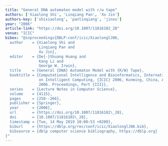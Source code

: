 ```yaml
---
title: "General DNA automaton model with r/w tape"
authors: ['Xiaolong Shi', 'Linqiang Pan', 'Xu Jin']
authors-key: ['shixiaolong', 'panlinqiang', 'jinxu']
year: "2006"
article-link: "https://doi.org/10.1007/11816102_28"
venue: "ICIC"
bibex: "@inproceedings{DBLP:conf/icic/XiaolonglJ06,
  author    = {Xiaolong Shi and
               Linqiang Pan and
               Xu Jin},
  editor    = {De{-}Shuang Huang and
               Kang Li and
               George W. Irwin},
  title     = {General {DNA} Automaton Model with {R/W} Tape},
  booktitle = {Computational Intelligence and Bioinformatics, International Conference
               on Intelligent Computing, {ICIC} 2006, Kunming, China, August 16-19,
               2006. Proceedings, Part {III}},
  series    = {Lecture Notes in Computer Science},
  volume    = {4115},
  pages     = {258--266},
  publisher = {Springer},
  year      = {2006},
  url       = {https://doi.org/10.1007/11816102\_28},
  doi       = {10.1007/11816102\_28},
  timestamp = {Tue, 14 May 2019 10:00:53 +0200},
  biburl    = {https://dblp.org/rec/conf/icic/XiaolonglJ06.bib},
  bibsource = {dblp computer science bibliography, https://dblp.org}
}"
---
```

